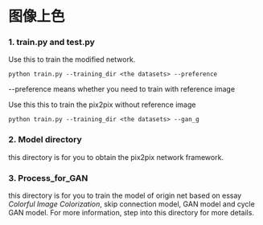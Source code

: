 # 图像上色

### 1. train.py and test.py
Use this to train the modified network.

```
python train.py --training_dir <the datasets> --preference
```

--preference means whether you need to train with reference image 

Use this this to train the pix2pix without reference image

```
python train.py --training_dir <the datasets> --gan_g
```

### 2. Model directory

this directory is for you to obtain the pix2pix network framework.

### 3. Process_for_GAN

this directory is for you to train the model of origin net based on essay *Colorful Image Colorization*, skip connection model, GAN model and cycle GAN model. For more information, step into this directory for more details.
